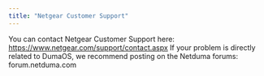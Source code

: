 ```yaml
---
title: "Netgear Customer Support"
---
```


You can contact Netgear Customer Support here: https://www.netgear.com/support/contact.aspx If your problem is directly related to DumaOS, we recommend posting on the Netduma forums: forum.netduma.com

